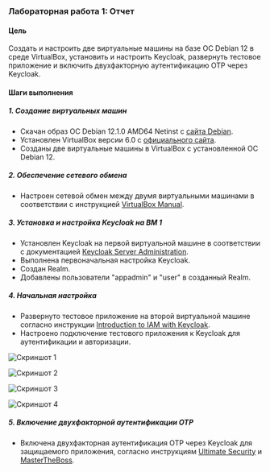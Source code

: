 ### Лабораторная работа 1: Отчет

#### Цель
Создать и настроить две виртуальные машины на базе ОС Debian 12 в среде VirtualBox, установить и настроить Keycloak, развернуть тестовое приложение и включить двухфакторную аутентификацию OTP через Keycloak.

#### Шаги выполнения

##### 1. Создание виртуальных машин
- Скачан образ ОС Debian 12.1.0 AMD64 Netinst с [сайта Debian](https://cdimage.debian.org/debian-cd/current/amd64/iso-cd/debian-12.1.0-amd64-netinst.iso).
- Установлен VirtualBox версии 6.0 с [официального сайта](https://www.virtualbox.org/wiki/Downloads).
- Созданы две виртуальные машины в VirtualBox с установленной ОС Debian 12.

##### 2. Обеспечение сетевого обмена
- Настроен сетевой обмен между двумя виртуальными машинами в соответствии с инструкцией [VirtualBox Manual](https://www.virtualbox.org/manual/ch06.html).

##### 3. Установка и настройка Keycloak на ВМ 1
- Установлен Keycloak на первой виртуальной машине в соответствии с документацией [Keycloak Server Administration](https://www.keycloak.org/docs/latest/server_admin/).
- Выполнена первоначальная настройка Keycloak.
- Создан Realm.
- Добавлены пользователи "appadmin" и "user" в созданный Realm.

##### 4. Начальная настройка
- Развернуто тестовое приложение на второй виртуальной машине согласно инструкции [Introduction to IAM with Keycloak](https://kzhekov.medium.com/introduction-to-iam-with-keycloak-7b1127a16e0e).
- Настроено подключение тестового приложения к Keycloak для аутентификации и авторизации.

![Скриншот 1](https://drive.google.com/file/d/10PKQMypwmPAxL6398WPtbE3FbBB5rIRq/view?usp=sharing)

![Скриншот 2](https://drive.google.com/file/d/1qCV0jAp_D39E7U3DPOkOfmKI8fAmZMiV/view?usp=share_link)

![Скриншот 3](https://drive.google.com/file/d/1NRJK_UZ7bteQmPKqJucDOmVv9S8lbtIj/view?usp=sharing)

![Скриншот 4](https://drive.google.com/file/d/1Yl2LiCMlg2J2oZ3sZWe7ez9luSCVFB1G/view?usp=sharing)


##### 5. Включение двухфакторной аутентификации OTP
- Включена двухфакторная аутентификация OTP через Keycloak для защищаемого приложения, согласно инструкциям [Ultimate Security](https://ultimatesecurity.pro/post/2fa/) и [MasterTheBoss](https://www.mastertheboss.com/keycloak/how-to-enable-two-factor-authentication-in-keycloak/).

